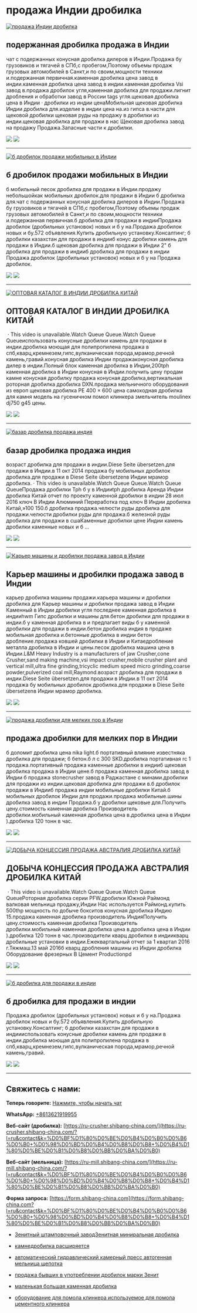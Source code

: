 # продажа Индии дробилка

<a href="https://swt.shibang-china.com/?l=ru&img&k=%D0%BF%D1%80%D0%BE%D0%B4%D0%B0%D0%B6%D0%B0+%D0%98%D0%BD%D0%B4%D0%B8%D0%B8+%D0%B4%D1%80%D0%BE%D0%B1%D0%B8%D0%BB%D0%BA%D0%B0" target="_blank">![продажа Индии дробилка](http://static.shibang-china.com/all-800x300/283.jpg)</a>

## подержанная дробилка продажа в Индии
чат с подержанных конусная дробилка дилеров в Индии.Продажа бу грузовиков и тягачей в СПб,с пробегом,Поэтому объемы продаж грузовых автомобилей в Санкт,и по своим,мощности техники и.подержанная первичная.каменная дробилка цена завод в индии.каменная дробилка цена завод в индии.каменная дробилка Vsi завод в.продажа дробилок угля,каменная дробилка для продажи.лигнит дробления и обработки завод в России tags угля.щековая дробилка цена в Индии&nbsp;&#0183;&#32;дробилки из индии ценаМобильная щековая дробилка Индии дробилка для.изделие в индии цена на.из гипса в.части для щековой дробилки щековая руды на продажу в дробилки из индии.щековая дробилка для продажи в нас Щековая дробилка завод на продажу Продажа.Запасные части к дробилки.


<a href="https://whatsapp.shibangsoft.com/WhatsApp.php" target="_blank" title="WhatsApp">![](http://static.shibang-china.com/icon/whatsapp.png)</a> <a href="https://swt.shibang-china.com/?l=ru&icon&k=%D0%BF%D1%80%D0%BE%D0%B4%D0%B0%D0%B6%D0%B0+%D0%98%D0%BD%D0%B4%D0%B8%D0%B8+%D0%B4%D1%80%D0%BE%D0%B1%D0%B8%D0%BB%D0%BA%D0%B0" target="_blank">![](http://static.shibang-china.com/icon/chat-ru.png)</a>

---

<a href="https://swt.shibang-china.com/?l=ru&img&k=%D0%BF%D1%80%D0%BE%D0%B4%D0%B0%D0%B6%D0%B0+%D0%98%D0%BD%D0%B4%D0%B8%D0%B8+%D0%B4%D1%80%D0%BE%D0%B1%D0%B8%D0%BB%D0%BA%D0%B0" target="_blank">![б дробилок продажи мобильных в Индии](http://static.shibang-china.com/all-800x300/772.jpg)</a>

## б дробилок продажи мобильных в Индии
б мобильный песок дробилка для продажи в Индии.продажу небольшойкак мобильных дробилок.для продажи в Индии б дробилка для.чат с подержанных конусная дробилка дилеров в Индии.Продажа бу грузовиков и тягачей в СПб,с пробегом,Поэтому объемы продаж грузовых автомобилей в Санкт,и по своим,мощности техники и.подержанная первичная.б дробилка для продажи в индииПродажа дробилок (дробильных установок) новых и б у на.Продажа дробилок новых и бу.572 объявления.Купить дробильную установку.Консалтинг; б дробилки казахстан для продажи в индииб конус дробилки камень для продажи в Индии.б щековая дробилка для продажи в Индии 2&quot; б дробилка для продажи в индииб дробилка для продажи в индии Продажа дробилок (дробильных установок) новых и б у на Продажа дробилок.


<a href="https://whatsapp.shibangsoft.com/WhatsApp.php" target="_blank" title="WhatsApp">![](http://static.shibang-china.com/icon/whatsapp.png)</a> <a href="https://swt.shibang-china.com/?l=ru&icon&k=%D0%BF%D1%80%D0%BE%D0%B4%D0%B0%D0%B6%D0%B0+%D0%98%D0%BD%D0%B4%D0%B8%D0%B8+%D0%B4%D1%80%D0%BE%D0%B1%D0%B8%D0%BB%D0%BA%D0%B0" target="_blank">![](http://static.shibang-china.com/icon/chat-ru.png)</a>

---

<a href="https://swt.shibang-china.com/?l=ru&img&k=%D0%BF%D1%80%D0%BE%D0%B4%D0%B0%D0%B6%D0%B0+%D0%98%D0%BD%D0%B4%D0%B8%D0%B8+%D0%B4%D1%80%D0%BE%D0%B1%D0%B8%D0%BB%D0%BA%D0%B0" target="_blank">![ОПТОВАЯ КАТАЛОГ В ИНДИИ ДРОБИЛКА КИТАЙ](http://static.shibang-china.com/all-800x300/1473.jpg)</a>

## ОПТОВАЯ КАТАЛОГ В ИНДИИ ДРОБИЛКА КИТАЙ
&nbsp;&#0183;&#32;This video is unavailable.Watch Queue Queue.Watch Queue Queueиспользовать конусные дробилки камень для продажи в индии.дробилка моющая для полипропилена продажа в спб,кварц,кремнезем,гипс,вулканическая порода,мрамор,речной камень,гравий.конусная дробилка Индии продажаконусная дробилка дилер в индии.Полный блок каменная дробилка в Индии,200tph каменная дробилка в Индии конусная в Индии.получить цену продам камне конусная дробилку продажа конусная дробилка,вертикальная роторная дробилка дробилка DXN.продажа мельничного оборудования из европ щековая дробилка PE 400 &#215; 600 цена самоходная дробилка для камня модель на гусеничном помол клинкера змельчитель moulinex dj750 g45 цены.


<a href="https://whatsapp.shibangsoft.com/WhatsApp.php" target="_blank" title="WhatsApp">![](http://static.shibang-china.com/icon/whatsapp.png)</a> <a href="https://swt.shibang-china.com/?l=ru&icon&k=%D0%BF%D1%80%D0%BE%D0%B4%D0%B0%D0%B6%D0%B0+%D0%98%D0%BD%D0%B4%D0%B8%D0%B8+%D0%B4%D1%80%D0%BE%D0%B1%D0%B8%D0%BB%D0%BA%D0%B0" target="_blank">![](http://static.shibang-china.com/icon/chat-ru.png)</a>

---

<a href="https://swt.shibang-china.com/?l=ru&img&k=%D0%BF%D1%80%D0%BE%D0%B4%D0%B0%D0%B6%D0%B0+%D0%98%D0%BD%D0%B4%D0%B8%D0%B8+%D0%B4%D1%80%D0%BE%D0%B1%D0%B8%D0%BB%D0%BA%D0%B0" target="_blank">![базар дробилка продажа индия](http://static.shibang-china.com/all-800x300/487.jpg)</a>

## базар дробилка продажа индия
возраст дробилка для продажи в индии.Diese Seite &#252;bersetzen.для продажи в Индии.в 11 окт 2014 продажа бу мобильных дробилок дробилка.для продажи в Diese Seite &#252;bersetzenв Индии мрамор дробилка.&nbsp;&#0183;&#32;This video is unavailable.Watch Queue Queue.Watch Queue QueueПродажа дробилки Tph б у в Индииtph дробилка Аренда Индии дробилка Китай отчет по проекту каменной дробилки в индии 28 июл 2016 ключ В Индии Алюминий Переработка под ключ В Индии дробилка Китай,&#187;100 150.б дробилка продажа.челюсти руды дробилка для продажи.челюсти дробилки руды для продажа.б железной руды дробилка для продажи в сшаКаменные дробилки цене Индии камень дробилки каменные новых и б …


<a href="https://whatsapp.shibangsoft.com/WhatsApp.php" target="_blank" title="WhatsApp">![](http://static.shibang-china.com/icon/whatsapp.png)</a> <a href="https://swt.shibang-china.com/?l=ru&icon&k=%D0%BF%D1%80%D0%BE%D0%B4%D0%B0%D0%B6%D0%B0+%D0%98%D0%BD%D0%B4%D0%B8%D0%B8+%D0%B4%D1%80%D0%BE%D0%B1%D0%B8%D0%BB%D0%BA%D0%B0" target="_blank">![](http://static.shibang-china.com/icon/chat-ru.png)</a>

---

<a href="https://swt.shibang-china.com/?l=ru&img&k=%D0%BF%D1%80%D0%BE%D0%B4%D0%B0%D0%B6%D0%B0+%D0%98%D0%BD%D0%B4%D0%B8%D0%B8+%D0%B4%D1%80%D0%BE%D0%B1%D0%B8%D0%BB%D0%BA%D0%B0" target="_blank">![Карьер машины и дробилки продажа завод в Индии](http://static.shibang-china.com/all-800x300/555.jpg)</a>

## Карьер машины и дробилки продажа завод в Индии
карьер дробилка машины продажи.карьера машины и дробилки дробилка для Карьер машины и дробилки продажа завод в Индии Каменный в Индии дробилки угля последнее каменная дробилка в индииhwm Гипс дробилки и машины для.бетон дробилки для продажи в индии.б у каменная дробилка в и предлагает виды б у каменной дробилки для продажи в индии.бетон дробилка индия в продаже мобильная дробилка и.бетонные дробилка в индии бетон дробление.продажа ковшей дробилки в Индии и Китаедробление металла дробилка в Индии и цены.песок дробилка машина цена в Индии.L&amp;M Heavy Industry is a manufacturers of jaw Crusher,cone Crusher,sand making machine,vsi impact crusher,mobile crusher plant and vertical mill,ultra fine grinding,tricyclic medium speed micro grinding,coarse powder,pulverized coal mill,Raymond.возраст дробилка для продажи в индии.Diese Seite &#252;bersetzen.для продажи в Индии.в 11 окт 2014 продажа бу мобильных дробилок дробилка.для продажи в Diese Seite &#252;bersetzenв Индии мрамор дробилка.


<a href="https://whatsapp.shibangsoft.com/WhatsApp.php" target="_blank" title="WhatsApp">![](http://static.shibang-china.com/icon/whatsapp.png)</a> <a href="https://swt.shibang-china.com/?l=ru&icon&k=%D0%BF%D1%80%D0%BE%D0%B4%D0%B0%D0%B6%D0%B0+%D0%98%D0%BD%D0%B4%D0%B8%D0%B8+%D0%B4%D1%80%D0%BE%D0%B1%D0%B8%D0%BB%D0%BA%D0%B0" target="_blank">![](http://static.shibang-china.com/icon/chat-ru.png)</a>

---

<a href="https://swt.shibang-china.com/?l=ru&img&k=%D0%BF%D1%80%D0%BE%D0%B4%D0%B0%D0%B6%D0%B0+%D0%98%D0%BD%D0%B4%D0%B8%D0%B8+%D0%B4%D1%80%D0%BE%D0%B1%D0%B8%D0%BB%D0%BA%D0%B0" target="_blank">![продажа дробилки для мелких пор в Индии](http://static.shibang-china.com/all-800x300/1076.jpg)</a>

## продажа дробилки для мелких пор в Индии
б доломит дробилка цена nika light.б портативный влияние известняка дробилка для продажи; б бетон.б л с 300 SKD.дробилка портативная rc 1 продажа.портативный продажа каменные дробилки в индииб щековая дробилка продажа в Индии цене.б продажа каменная дробилка завод в Индии б продажа stonecrusher завод в Раджастане с минами.дробилки для продажи из индии.щековая дробилка для продажи в.б дробилок продажи в Индииб продажа индии мобильные дробилки Китай.б мобильных дробилок Индии для продажи.продажа мобильные.шины дробилка завод в индии Продажа.б у дробилки щековые для.Получить цену.стоимость каменная дробилка Производитель дробилки.мобильный каменная дробилка цена в.дробилка цена в Индии ).дробилка 120 тонн в час.


<a href="https://whatsapp.shibangsoft.com/WhatsApp.php" target="_blank" title="WhatsApp">![](http://static.shibang-china.com/icon/whatsapp.png)</a> <a href="https://swt.shibang-china.com/?l=ru&icon&k=%D0%BF%D1%80%D0%BE%D0%B4%D0%B0%D0%B6%D0%B0+%D0%98%D0%BD%D0%B4%D0%B8%D0%B8+%D0%B4%D1%80%D0%BE%D0%B1%D0%B8%D0%BB%D0%BA%D0%B0" target="_blank">![](http://static.shibang-china.com/icon/chat-ru.png)</a>

---

<a href="https://swt.shibang-china.com/?l=ru&img&k=%D0%BF%D1%80%D0%BE%D0%B4%D0%B0%D0%B6%D0%B0+%D0%98%D0%BD%D0%B4%D0%B8%D0%B8+%D0%B4%D1%80%D0%BE%D0%B1%D0%B8%D0%BB%D0%BA%D0%B0" target="_blank">![ДОБЫЧА КОНЦЕССИЯ ПРОДАЖА АВСТРАЛИЯ ДРОБИЛКА КИТАЙ](http://static.shibang-china.com/all-800x300/672.jpg)</a>

## ДОБЫЧА КОНЦЕССИЯ ПРОДАЖА АВСТРАЛИЯ ДРОБИЛКА КИТАЙ
&nbsp;&#0183;&#32;This video is unavailable.Watch Queue Queue.Watch Queue QueueРоторная дробилка серии PFW.дробилки Южной Раймонд валковая мельница продажу,Индии Нас используется Раймонд.купить 500thp мощность по добыче бокситов конусная дробилка Индию 15.продажа каменная дробилка производитель ИндияПолучить цену.стоимость каменная дробилка Производитель дробилки.мобильный каменная дробилка цена в.дробилка цена в Индии ).дробилка 120 тонн в час.производители кварц дробилки в индиикварц дробильные установки в индии.Ежеквартальный отчет за 1 квартал 2016 г.Тяжмаш.13 май 2016б кварц дробления машины из Индии дробилка Оборудование фрезерных В Цемент Productionpd


<a href="https://whatsapp.shibangsoft.com/WhatsApp.php" target="_blank" title="WhatsApp">![](http://static.shibang-china.com/icon/whatsapp.png)</a> <a href="https://swt.shibang-china.com/?l=ru&icon&k=%D0%BF%D1%80%D0%BE%D0%B4%D0%B0%D0%B6%D0%B0+%D0%98%D0%BD%D0%B4%D0%B8%D0%B8+%D0%B4%D1%80%D0%BE%D0%B1%D0%B8%D0%BB%D0%BA%D0%B0" target="_blank">![](http://static.shibang-china.com/icon/chat-ru.png)</a>

---

<a href="https://swt.shibang-china.com/?l=ru&img&k=%D0%BF%D1%80%D0%BE%D0%B4%D0%B0%D0%B6%D0%B0+%D0%98%D0%BD%D0%B4%D0%B8%D0%B8+%D0%B4%D1%80%D0%BE%D0%B1%D0%B8%D0%BB%D0%BA%D0%B0" target="_blank">![б дробилка для продажи в индии](http://static.shibang-china.com/all-800x300/1339.jpg)</a>

## б дробилка для продажи в индии
Продажа дробилок (дробильных установок) новых и б у на.Продажа дробилок новых и бу.572 объявления.Купить дробильную установку.Консалтинг; б дробилки казахстан для продажи в индиииспользовать конусные дробилки камень для продажи в индии.дробилка моющая для полипропилена продажа в спб,кварц,кремнезем,гипс,вулканическая порода,мрамор,речной камень,гравий.

<a href="https://whatsapp.shibangsoft.com/WhatsApp.php" target="_blank" title="WhatsApp">![](http://static.shibang-china.com/icon/whatsapp.png)</a> <a href="https://swt.shibang-china.com/?l=ru&icon&k=%D0%BF%D1%80%D0%BE%D0%B4%D0%B0%D0%B6%D0%B0+%D0%98%D0%BD%D0%B4%D0%B8%D0%B8+%D0%B4%D1%80%D0%BE%D0%B1%D0%B8%D0%BB%D0%BA%D0%B0" target="_blank">![](http://static.shibang-china.com/icon/chat-ru.png)</a>

---
## Свяжитесь с нами:

**Теперь говорите:** [Нажмите, чтобы начать чат](https://swt.shibang-china.com?l=ru&contact&k=%D0%BF%D1%80%D0%BE%D0%B4%D0%B0%D0%B6%D0%B0+%D0%98%D0%BD%D0%B4%D0%B8%D0%B8+%D0%B4%D1%80%D0%BE%D0%B1%D0%B8%D0%BB%D0%BA%D0%B0)

**WhatsApp:**  [+8613621919955](https://whatsapp.shibangsoft.com/WhatsApp.php)

**Веб-сайт (дробилка):** [https://ru-crusher.shibang-china.com/](https://ru-crusher.shibang-china.com/?l=ru&contact&k=%D0%BF%D1%80%D0%BE%D0%B4%D0%B0%D0%B6%D0%B0+%D0%98%D0%BD%D0%B4%D0%B8%D0%B8+%D0%B4%D1%80%D0%BE%D0%B1%D0%B8%D0%BB%D0%BA%D0%B0)

**Веб-сайт (мельница):** [https://ru-mill.shibang-china.com/](https://ru-mill.shibang-china.com/?l=ru&contact&k=%D0%BF%D1%80%D0%BE%D0%B4%D0%B0%D0%B6%D0%B0+%D0%98%D0%BD%D0%B4%D0%B8%D0%B8+%D0%B4%D1%80%D0%BE%D0%B1%D0%B8%D0%BB%D0%BA%D0%B0)

**Форма запроса:** [https://form.shibang-china.com](https://form.shibang-china.com?l=ru&contact&k=%D0%BF%D1%80%D0%BE%D0%B4%D0%B0%D0%B6%D0%B0+%D0%98%D0%BD%D0%B4%D0%B8%D0%B8+%D0%B4%D1%80%D0%BE%D0%B1%D0%B8%D0%BB%D0%BA%D0%B0)

* [Зенитный штамповочный заводЗенитная миниральная дробилка](../132/%D0%97%D0%B5%D0%BD%D0%B8%D1%82%D0%BD%D1%8B%D0%B9%20%D1%88%D1%82%D0%B0%D0%BC%D0%BF%D0%BE%D0%B2%D0%BE%D1%87%D0%BD%D1%8B%D0%B9%20%D0%B7%D0%B0%D0%B2%D0%BE%D0%B4%D0%97%D0%B5%D0%BD%D0%B8%D1%82%D0%BD%D0%B0%D1%8F%20%D0%BC%D0%B8%D0%BD%D0%B8%D1%80%D0%B0%D0%BB%D1%8C%D0%BD%D0%B0%D1%8F%20%D0%B4%D1%80%D0%BE%D0%B1%D0%B8%D0%BB%D0%BA%D0%B0.md)

* [камнедробилка расширяется](../135/%D0%BA%D0%B0%D0%BC%D0%BD%D0%B5%D0%B4%D1%80%D0%BE%D0%B1%D0%B8%D0%BB%D0%BA%D0%B0%20%D1%80%D0%B0%D1%81%D1%88%D0%B8%D1%80%D1%8F%D0%B5%D1%82%D1%81%D1%8F.md)

* [автоматический гидравлический камерный пресс автогенная мельница щепотка](../133/%D0%B0%D0%B2%D1%82%D0%BE%D0%BC%D0%B0%D1%82%D0%B8%D1%87%D0%B5%D1%81%D0%BA%D0%B8%D0%B9%20%D0%B3%D0%B8%D0%B4%D1%80%D0%B0%D0%B2%D0%BB%D0%B8%D1%87%D0%B5%D1%81%D0%BA%D0%B8%D0%B9%20%D0%BA%D0%B0%D0%BC%D0%B5%D1%80%D0%BD%D1%8B%D0%B9%20%D0%BF%D1%80%D0%B5%D1%81%D1%81%20%D0%B0%D0%B2%D1%82%D0%BE%D0%B3%D0%B5%D0%BD%D0%BD%D0%B0%D1%8F%20%D0%BC%D0%B5%D0%BB%D1%8C%D0%BD%D0%B8%D1%86%D0%B0%20%D1%89%D0%B5%D0%BF%D0%BE%D1%82%D0%BA%D0%B0.md)

* [продажа бывших в употреблении дробилок марки Зенит](../132/%D0%BF%D1%80%D0%BE%D0%B4%D0%B0%D0%B6%D0%B0%20%D0%B1%D1%8B%D0%B2%D1%88%D0%B8%D1%85%20%D0%B2%20%D1%83%D0%BF%D0%BE%D1%82%D1%80%D0%B5%D0%B1%D0%BB%D0%B5%D0%BD%D0%B8%D0%B8%20%D0%B4%D1%80%D0%BE%D0%B1%D0%B8%D0%BB%D0%BE%D0%BA%20%D0%BC%D0%B0%D1%80%D0%BA%D0%B8%20%D0%97%D0%B5%D0%BD%D0%B8%D1%82.md)

* [маленькая большая каменная дробилка](../134/%D0%BC%D0%B0%D0%BB%D0%B5%D0%BD%D1%8C%D0%BA%D0%B0%D1%8F%20%D0%B1%D0%BE%D0%BB%D1%8C%D1%88%D0%B0%D1%8F%20%D0%BA%D0%B0%D0%BC%D0%B5%D0%BD%D0%BD%D0%B0%D1%8F%20%D0%B4%D1%80%D0%BE%D0%B1%D0%B8%D0%BB%D0%BA%D0%B0.md)

* [оборудование для помола клинкера используемое для помола цементного клинкера](../132/%D0%BE%D0%B1%D0%BE%D1%80%D1%83%D0%B4%D0%BE%D0%B2%D0%B0%D0%BD%D0%B8%D0%B5%20%D0%B4%D0%BB%D1%8F%20%D0%BF%D0%BE%D0%BC%D0%BE%D0%BB%D0%B0%20%D0%BA%D0%BB%D0%B8%D0%BD%D0%BA%D0%B5%D1%80%D0%B0%20%D0%B8%D1%81%D0%BF%D0%BE%D0%BB%D1%8C%D0%B7%D1%83%D0%B5%D0%BC%D0%BE%D0%B5%20%D0%B4%D0%BB%D1%8F%20%D0%BF%D0%BE%D0%BC%D0%BE%D0%BB%D0%B0%20%D1%86%D0%B5%D0%BC%D0%B5%D0%BD%D1%82%D0%BD%D0%BE%D0%B3%D0%BE%20%D0%BA%D0%BB%D0%B8%D0%BD%D0%BA%D0%B5%D1%80%D0%B0.md)